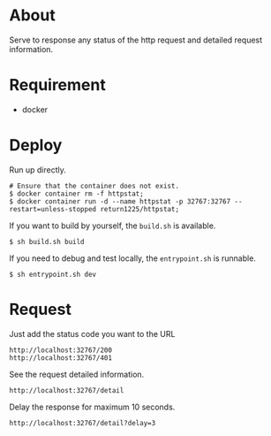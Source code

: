 # About

Serve to response any status of the http request and detailed request information.

# Requirement

- docker

# Deploy

Run up directly.

```shell
# Ensure that the container does not exist.
$ docker container rm -f httpstat;
$ docker container run -d --name httpstat -p 32767:32767 --restart=unless-stopped return1225/httpstat;

```

If you want to build by yourself, the `build.sh` is available.

```shell
$ sh build.sh build
```

If you need to debug and test locally, the `entrypoint.sh` is runnable.

```shell
$ sh entrypoint.sh dev
```

# Request

Just add the status code you want to the URL

```
http://localhost:32767/200
http://localhost:32767/401
```

See the request detailed information.

```
http://localhost:32767/detail
```

Delay the response for maximum 10 seconds.

```
http://localhost:32767/detail?delay=3
```
